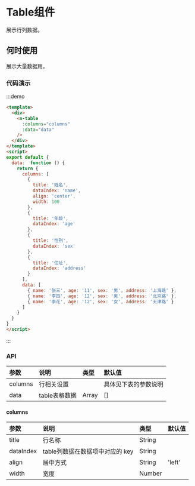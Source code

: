 
# Table组件
展示行列数据。

## 何时使用
展示大量数据用。

### 代码演示
:::demo

```html
<template>
  <div>
    <n-table
      :columns="columns"
      :data="data"
    />
  </div>
</template>
<script>
export default {
  data:  function () {
    return {
      columns: [
        {
          title: '姓名',
          dataIndex: 'name',
          align: 'center',
          width: 100
        },
        {
          title: '年龄',
          dataIndex: 'age'
        },
        {
          title: '性别',
          dataIndex: 'sex'
        },
        {
          title: '住址',
          dataIndex: 'address'
        }
      ],
      data: [
        { name: '张三', age: '11', sex: '男', address: '上海路' },
        { name: '李四', age: '12', sex: '男', address: '北京路' },
        { name: '李花', age: '12', sex: '女', address: '天津路' }
      ]
    }
  }
}
</script>
```
:::

### API

| 参数 | 说明 | 类型 | 默认值 |
| :--- | :--- | :--- | :--- |
| columns | 行相关设置 |  | 具体见下表的参数说明 |
| data | table表格数据 | Array | [] |

#### columns
| 参数 | 说明 | 类型 | 默认值 |
| :--- | :--- | :--- | :--- |
| title | 行名称 | String |  |
| dataIndex | table列数据在数据项中对应的 key | String |  |
| align | 居中方式 | String | 'left' |
| width | 宽度 | Number | |